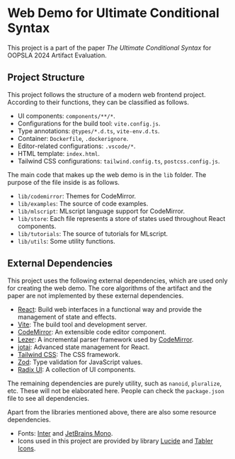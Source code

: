 # Web Demo for Ultimate Conditional Syntax

This project is a part of the paper _The Ultimate Conditional Syntax_ for 
OOPSLA 2024 Artifact Evaluation.

## Project Structure

This project follows the structure of a modern web frontend project. According to their functions, they can be classified as follows.

- UI components: `components/**/*`.
- Configurations for the build tool: `vite.config.js`.
- Type annotations: `@types/*.d.ts`, `vite-env.d.ts`.
- Container: `Dockerfile`, `.dockerignore`.
- Editor-related configurations: `.vscode/*`.
- HTML template: `index.html`.
- Tailwind CSS configurations: `tailwind.config.ts`, `postcss.config.js`.

The main code that makes up the web demo is in the `lib` folder. The purpose of the file inside is as follows.

- `lib/codemirror`: Themes for CodeMirror.
- `lib/examples`: The source of code examples.
- `lib/mlscript`: MLscript language support for CodeMirror.
- `lib/store`: Each file represents a store of states used throughout React components.
- `lib/tutorials`: The source of tutorials for MLscript.
- `lib/utils`: Some utility functions.

## External Dependencies

This project uses the following external dependencies, which are used only for creating the web demo. The core algorithms of the artifact and the paper are not implemented by these external dependencies.

- [React][react]: Build web interfaces in a functional way and provide the management of state and effects.
- [Vite][vite]: The build tool and development server.
- [CodeMirror][codemirror]: An extensible code editor component.
- [Lezer][lezer]: A incremental parser framework used by [CodeMirror][codemirror].
- [jotai][jotai]: Advanced state management for React.
- [Tailwind CSS][tailwindcss]: The CSS framework.
- [Zod][zod]: Type validation for JavaScript values.
- [Radix UI][radix-ui]: A collection of UI components.

The remaining dependencies are purely utility, such as `nanoid`, `pluralize`, etc. These will not be elaborated here. People can check the `package.json` file to see all dependencies.

Apart from the libraries mentioned above, there are also some resource dependencies.

- Fonts: [Inter][inter] and [JetBrains Mono][jetbrains-mono].
- Icons used in this project are provided by library [Lucide][lucide] and [Tabler Icons][tabler-icons].

[react]: https://react.dev
[vite]: https://vitejs.dev
[codemirror]: https://codemirror.net
[lezer]: https://lezer.codemirror.net
[jotai]: https://jotai.org
[tailwindcss]: https://tailwindcss.com
[zod]: https://zod.dev
[radix-ui]: https://www.radix-ui.com
[inter]: https://rsms.me/inter/
[jetbrains-mono]: https://www.jetbrains.com/lp/mono/
[lucide]: https://lucide.dev
[tabler-icons]: https://tablericons.com
